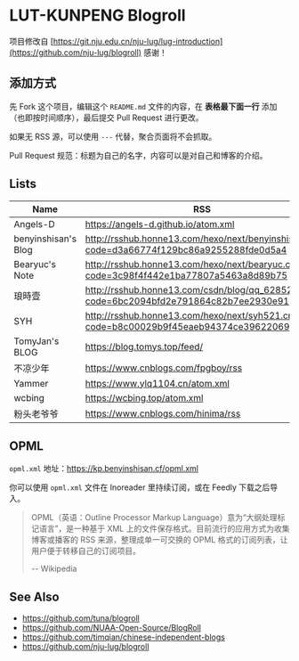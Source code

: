 # LUT-KUNPENG Blogroll

项目修改自 [https://git.nju.edu.cn/nju-lug/lug-introduction](https://github.com/nju-lug/blogroll) 
感谢！


## 添加方式

先 Fork 这个项目，编辑这个 `README.md` 文件的内容，在 **表格最下面一行** 添加（也即按时间顺序），最后提交 Pull Request 进行更改。

如果无 RSS 源，可以使用 `---` 代替，聚合页面将不会抓取。

Pull Request 规范：标题为自己的名字，内容可以是对自己和博客的介绍。


## Lists

| Name | RSS | HTML |
| --   | --  | --   |
| Angels-D | https://angels-d.github.io/atom.xml | https://angels-d.github.io/ |
| benyinshisan's Blog | http://rsshub.honne13.com/hexo/next/benyinshisan.cf?code=d3a66774f129bc86a9255288fde0d5a4 | https://benyinshisan.cf/ |
| Bearyuc's Note | http://rsshub.honne13.com/hexo/next/bearyuc.cn?code=3c98f4f442e1ba77807a5463a8d89b75 | https://bearyuc.cn/ |
| 琅時壹 | http://rsshub.honne13.com/csdn/blog/qq_62852431?code=6bc2094bfd2e791864c82b7ee2930e91 | https://blog.csdn.net/qq_62852431 |
| SYH | http://rsshub.honne13.com/hexo/next/syh521.cn?code=b8c00029b9f45eaeb94374ce39622069 | http://syh521.cn/ |
| TomyJan's BLOG | https://blog.tomys.top/feed/ | https://blog.tomys.top/ |
| 不凉少年 | https://www.cnblogs.com/fpgboy/rss | https://www.cnblogs.com/fpgboy |
| Yammer | https://www.ylq1104.cn/atom.xml | https://www.ylq1104.cn |
| wcbing | https://wcbing.top/atom.xml | https://wcbing.top/ |
| 粉头老爷爷 | https://www.cnblogs.com/hinima/rss | https://www.cnblogs.com/hinima/ |




## OPML

`opml.xml` 地址：https://kp.benyinshisan.cf/opml.xml

你可以使用 `opml.xml` 文件在 Inoreader 里持续订阅，或在 Feedly 下载之后导入。

> OPML（英语：Outline Processor Markup Language）意为“大纲处理标记语言”，是一种基于 XML 上的文件保存格式。目前流行的应用方式为收集博客或播客的 RSS 来源，整理成单一可交换的 OPML 格式的订阅列表，让用户便于转移自己的订阅项目。
>
> -- Wikipedia


## See Also

- https://github.com/tuna/blogroll
- https://github.com/NUAA-Open-Source/BlogRoll
- https://github.com/timqian/chinese-independent-blogs
- https://github.com/nju-lug/blogroll
